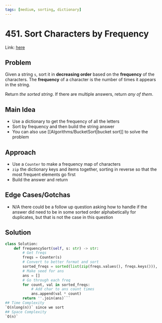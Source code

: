 ```yaml
---
tags: [medium, sorting, dictionary]
---
```

# 451. Sort Characters by Frequency
Link: [here](https://leetcode.com/problems/sort-characters-by-frequency/description/)
## Problem
Given a string `s`, sort it in **decreasing order** based on the **frequency** of the characters. The **frequency** of a character is the number of times it appears in the string.

Return _the sorted string_. If there are multiple answers, return _any of them_.

## Main Idea
- Use a dictionary to get the frequency of all the letters
- Sort by frequency and then build the string answer
- You can also use [[Algorithms/BucketSort|bucket sort]] to solve the problem
## Approach
- Use a `Counter` to make a frequency map of characters
- `zip` the dictionary keys and items together, sorting in reverse so that the most frequent elements go first
- Build the answer and return
## Edge Cases/Gotchas 
- N/A there could be a follow up question asking how to handle if the answer did need to be in some sorted order alphabetically for duplicates, but that is not the case in this question
## Solution
```python 
class Solution:
    def frequencySort(self, s: str) -> str:
        # Get freqs
        freqs = Counter(s)
        # Convert to better format and sort
        sorted_freqs = sorted(list(zip(freqs.values(), freqs.keys())), reverse=True)
        # Make seed for ans
        ans = []
        # Go through each freq
        for count, val in sorted_freqs:
            # Add char to ans count times
            ans.append(val * count)
        return ''.join(ans)```
## Time Complexity
`O(nlong(n))` since we sort 
## Space Complexity
`O(n)`
